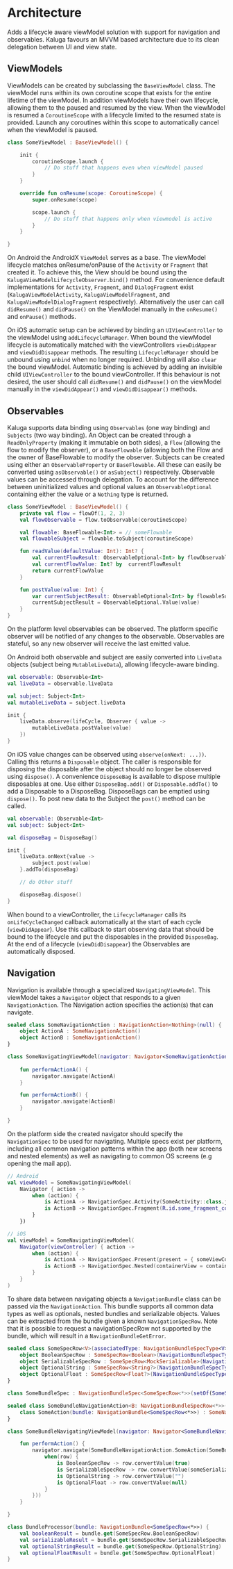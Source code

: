 # Architecture
Adds a lifecycle aware viewModel solution with support for navigation and observables. Kaluga favours an MVVM based architecture due to its clean delegation between UI and view state.

## ViewModels
ViewModels can be created by subclassing the `BaseViewModel` class. The viewModel runs within its own coroutine scope that exists for the entire lifetime of the viewModel.
In addition viewModels have their own lifecycle, allowing them to the paused and resumed by the view. When the viewModel is resumed a `CoroutineScope` with a lifecycle limited to the resumed state is provided.
Launch any coroutines within this scope to automatically cancel when the viewModel is paused.

```kotlin
class SomeViewModel : BaseViewModel() {

    init {
        coroutineScope.launch {
            // Do stuff that happens even when viewModel paused
        }
    }

    override fun onResume(scope: CoroutineScope) {
        super.onResume(scope)

        scope.launch {
            // Do stuff that happens only when viewmodel is active
        } 
    }

}
```

On Android the AndroidX `ViewModel` serves as a base. The viewModel lifecycle matches onResume/onPause of the `Activity` or `Fragment` that created it.
To achieve this, the View should be bound using the `KalugaViewModelLifecycleObserver.bind()` method.
For convenience default implementations for `Activity`, `Fragment`, and `DialogFragment` exist (`KalugaViewModelActivity`, `KalugaViewModelFragment`, and `KalugaViewModelDialogFragment` respectively).
Alternatively the user can call `didResume()` and `didPause()` on the ViewModel manually in the `onResume()` and `onPause()` methods.

On iOS automatic setup can be achieved by binding an `UIViewController` to the viewModel using `addLifecycleManager`.
When bound the viewModel lifecycle is automatically matched with the viewControllers `viewDidAppear` and `viewDidDisappear` methods.
The resulting `LifecycleManager` should be unbound using `unbind` when no longer required. Unbinding will also `clear` the bound viewModel.
Automatic binding is achieved by adding an invisible child `UIViewController` to the bound viewController.
If this behaviour is not desired, the user should call `didResume()` and `didPause()` on the viewModel manually in the `viewDidAppear()` and `viewDidDisappear()` methods.

## Observables
Kaluga supports data binding using `Observables` (one way binding) and `Subjects` (two way binding). An Object can be created through a `ReadOnlyProperty` (making it immutable on both sides), a `Flow` (allowing the flow to modify the observer), or a `BaseFlowable` (allowing both the Flow and the owner of BaseFlowable to modify the observer.
Subjects can be created using either an `ObservableProperty` or `BaseFlowable`. All these can easily be converted using `asObservable()` or `asSubject()` respectively.
Observable values can be accessed through delegation. To account for the difference between uninitialized values and optional values an `ObservableOptional` containing either the value or a `Nothing` type is returned.

```kotlin
class SomeViewModel : BaseViewModel() {
    private val flow = flowOf(1, 2, 3)
    val flowObservable = flow.toObservable(coroutineScope)

    val flowable: BaseFlowable<Int> = // someFlowable
    val flowableSubject = flowable.toSubject(coroutineScope)

    fun readValue(defaultValue: Int): Int? {
        val currentFlowResult: ObservableOptional<Int> by flowObservable
        val currentFlowValue: Int? by  currentFlowResult
        return currentFlowValue
    }

    fun postValue(value: Int) {
        var currentSubjectResult: ObservableOptional<Int> by flowableSubject
        currentSubjectResult = ObservableOptional.Value(value) 
    }
}
```

On the platform level observables can be observed. The platform specific observer will be notified of any changes to the observable.
Observables are stateful, so any new observer will receive the last emitted value.

On Android both observable and subject are easily converted into `LiveData` objects (subject being `MutableLiveData`), allowing lifecycle-aware binding.

```kotlin
val observable: Observable<Int>
val liveData = observable.liveData

val subject: Subject<Int>
val mutableLiveData = subject.liveData

init {
    liveData.observe(lifeCycle, Observer { value ->
        mutableLiveData.postValue(value)
    })
}
```

On iOS value changes can be observed using `observe(onNext: ...))`.
Calling this returns a `Disposable` object. The caller is responsible for disposing the disposable after the object should no longer be observed using `dispose()`.
A convenience `DisposeBag` is available to dispose multiple disposables at one. Use either `DisposeBag.add()` or `Disposable.addTo()` to add a Disposable to a DisposeBag.
DisposeBags can be emptied using `dispose()`. To post new data to the Subject the `post()` method can be called.

```kotlin
val observable: Observable<Int>
val subject: Subject<Int>

val disposeBag = DisposeBag()

init {
    liveData.onNext{value ->
        subject.post(value)
    }.addTo(disposeBag)

    // do Other stuff

    disposeBag.dispose()
}
```

When bound to a viewController, the `LifecycleManager` calls its `onLifeCycleChanged` callback automatically at the start of each cycle (`viewDidAppear`).
Use this callback to start observing data that should be bound to the lifecycle and put the disposables in the provided `DisposeBag`.
At the end of a lifecycle (`viewDidDisappear`) the Observables are automatically disposed.

## Navigation
Navigation is available through a specialized `NavigatingViewModel`.
This viewModel takes a `Navigator` object that responds to a given `NavigationAction`.
The Navigation action specifies the action(s) that can navigate.

```kotlin
sealed class SomeNavigationAction : NavigationAction<Nothing>(null) {
    object ActionA : SomeNavigationAction()
    object ActionB : SomeNavigationAction()
}

class SomeNavigatingViewModel(navigator: Navigator<SomeNavigationAction>): NavigatingViewModel<SomeNavigationAction>(navigator) {
    
    fun performActionA() {
        navigator.navigate(ActionA)
    }   

    fun performActionB() {
        navigator.navigate(ActionB)
    }

}
```

On the platform side the created navigator should specify the `NavigationSpec` to be used for navigating.
Multiple specs exist per platform, including all common navigation patterns within the app (both new screens and nested elements) as well as navigating to common OS screens (e.g opening the mail app).

```kotlin
// Android
val viewModel = SomeNavigatingViewModel(
    Navigator { action ->
        when (action) {
            is ActionA -> NavigationSpec.Activity(SomeActivity::class.java)
            is ActionB -> NavigationSpec.Fragment(R.id.some_fragment_container, createFragment = {SomeFragment()})
        }   
    })

// iOS
val viewModel = SomeNavigatingViewModeel(
    Navigator(viewController) { action ->
        when (action) {
            is ActionA -> NavigationSpec.Present(present = { someViewController() })
            is ActionB -> NavigationSpec.Nested(containerView = containerView, nested = {someNestedViewController()})
        }
    }
)
```

To share data between navigating objects a `NavigationBundle` class can be passed via the `NavigationAction`.
This bundle supports all common data types as well as optionals, nested bundles and serializable objects.
Values can be extracted from the bundle given a known `NavigationSpecRow`.
Note that it is possible to request a navigationSpecRow not supported by the bundle, which will result in a `NavigationBundleGetError`.

```kotlin
sealed class SomeSpecRow<V>(associatedType: NavigationBundleSpecType<V>) : NavigationBundleSpecRow<V>(associatedType) {
    object BooleanSpecRow : SomeSpecRow<Boolean>(NavigationBundleSpecType.BooleanType)
    object SerializableSpecRow : SomeSpecRow<MockSerializable>(NavigationBundleSpecType.SerializedType(SomeSerializable.serializer()))
    object OptionalString : SomeSpecRow<String?>(NavigationBundleSpecType.OptionalType(NavigationBundleSpecType.StringType))
    object OptionalFloat : SomeSpecRow<Float?>(NavigationBundleSpecType.OptionalType(NavigationBundleSpecType.FloatType))
}

class SomeBundleSpec : NavigationBundleSpec<SomeSpecRow<*>>(setOf(SomeSpecRow.BooleanSpecRow, SomeSpecRow.SerializableSpecRow, SomeSpecRow.OptionalString, SomeSpecRow.OptionalFloat))

sealed class SomeBundleNavigationAction<B: NavigationBundleSpecRow<*>>(bundle: NavigationBundle<B>) : NavigationAction<B>(bundle) {
    class SomeAction(bundle: NavigationBundle<SomeSpecRow<*>>) : SomeNavigationAction<NavigationBundle<SomeSpecRow<*>>>(bundle)
}

class SomeBundleNavigatingViewModel(navigator: Navigator<SomeBundleNavigationAction<*>>): NavigatingViewModel<SomeNavigationAction>(navigator) {

    fun performAction() {
        navigator.navigate(SomeBundleNavigationAction.SomeAction(SomeBundleSpec().toBundle { row ->
            when(row) {
                is BooleanSpecRow -> row.convertValue(true)
                is SerializableSpecRow -> row.convertValue(someSerializable)
                is OptionalString -> row.convertValue("")
                is OptionalFloat -> row.convertValue(null)
            }
        }))
    }

}

class BundleProcessor(bundle: NavigationBundle<SomeSpecRow<*>>) {
    val booleanResult = bundle.get(SomeSpecRow.BooleanSpecRow)
    val serializableResult = bundle.get(SomeSpecRow.SerializableSpecRow)
    val optionalStringResult = bundle.get(SomeSpecRow.OptionalString)
    val optionalFloatResult = bundle.get(SomeSpecRow.OptionalFloat)
}
```

